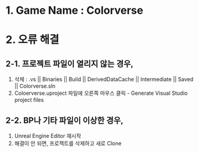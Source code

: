 # 1. Game Name : Colorverse
# 2. 오류 해결
## 2-1. 프로젝트 파일이 열리지 않는 경우,
 1) 삭제 : .vs || Binaries || Build || DerivedDataCache || Intermediate || Saved || Colorverse.sln
 2) Coloerverse.uproject 파일에 오른쪽 마우스 클릭 - Generate Visual Studio project files
## 2-2. BP나 기타 파일이 이상한 경우,
 1) Unreal Engine Editor 재시작
 2) 해결이 안 되면, 프로젝트를 삭제하고 새로 Clone
